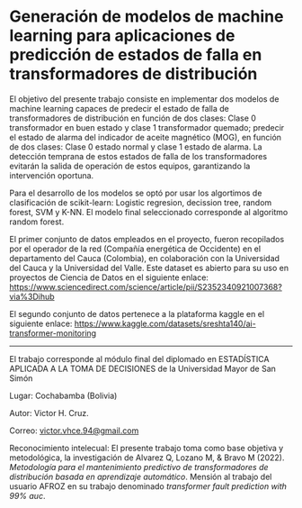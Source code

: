 # Generación de modelos de machine learning para aplicaciones de predicción de estados de falla en transformadores de distribución

El objetivo del presente trabajo consiste en implementar dos modelos de machine learning capaces de predecir el estado de falla de transformadores de distribución en función de dos clases: Clase 0 transformador en buen estado y clase 1 transformador quemado; predecir el estado de alarma del indicador de aceite magnético (MOG), en función de dos clases: Clase 0 estado normal y clase 1 estado de alarma. La detección temprana de estos estados de falla de los transformadores evitarán la salida de operación de estos equipos, garantizando la intervención oportuna.  

Para el desarrollo de los modelos se optó por usar los algortimos de clasificación de scikit-learn: Logistic regresion, decission tree, random forest, SVM y K-NN. El modelo final seleccionado corresponde al algoritmo random forest.

El primer conjunto de datos empleados en el proyecto, fueron recopilados por el operador de la red (Compañía energética de Occidente) en el departamento del Cauca (Colombia), en colaboración con la Universidad del Cauca y la Universidad del Valle. Este dataset es abierto para su uso en proyectos de Ciencia de Datos en el siguiente enlace: https://www.sciencedirect.com/science/article/pii/S2352340921007368?via%3Dihub

El segundo conjunto de datos pertenece a la plataforma kaggle en el siguiente enlace: https://www.kaggle.com/datasets/sreshta140/ai-transformer-monitoring 

______

El trabajo corresponde al módulo final del diplomado en ESTADÍSTICA APLICADA A LA TOMA DE DECISIONES de la Universidad Mayor de San Simón 

Lugar: Cochabamba (Bolivia)

Autor: Victor H. Cruz.

Correo: victor.vhce.94@gmail.com

Reconocimiento intelecual: El presente trabajo toma como base objetiva y metodológica, la investigación de Alvarez Q, Lozano M, & Bravo M (2022). *Metodología para el mantenimiento predictivo de transformadores de distribución basada en aprendizaje automático*. Mensión al trabajo del usuario AFROZ en su trabajo denominado *transformer fault prediction with 99% auc*. 
